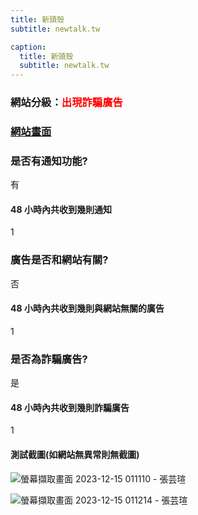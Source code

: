 ```yaml
---
title: 新頭殼
subtitle: newtalk.tw

caption:
  title: 新頭殼
  subtitle: newtalk.tw
---
```


<h3>網站分級：<font color="#FF0000">出現詐騙廣告</font></h3>

### [網站畫面](newtalk.tw)
### 是否有通知功能?
有

#### 48 小時內共收到幾則通知
1

### 廣告是否和網站有關?
否

#### 48 小時內共收到幾則與網站無關的廣告
1

### 是否為詐騙廣告?
是

#### 48 小時內共收到幾則詐騙廣告
1

#### 測試截圖(如網站無異常則無截圖)
![螢幕擷取畫面 2023-12-15 011110 - 張芸瑄](https://github.com/justinlin099/Taiwan-Website-Notification-Guardian-Website/assets/61717681/0964cc43-1fbf-4f21-8be4-8e4223398235)

![螢幕擷取畫面 2023-12-15 011214 - 張芸瑄](https://github.com/justinlin099/Taiwan-Website-Notification-Guardian-Website/assets/61717681/2477e1de-61a6-46b3-9194-6acd93d9a8a5)


